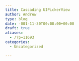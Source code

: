 ```yaml
---
title: Cascading UIPickerView
author: Andrew
type: blog
date: -001-11-30T00:00:00+00:00
draft: true
aliases:
  - /?p=11693
categories:
  - Uncategorized

---
```

